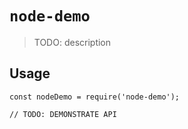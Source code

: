 # `node-demo`

> TODO: description

## Usage

```
const nodeDemo = require('node-demo');

// TODO: DEMONSTRATE API
```
